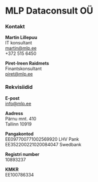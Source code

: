 # MLP Dataconsult OÜ

### Kontakt

**Martin Lillepuu**<br>
IT konsultant<br>
martin@mlp.ee<br>
+372 515 6450

**Piret-Ireen Raidmets**<br>
Finantskonsultant<br>
piret@mlp.ee

### Rekvisiidid
**E-post**<br>
info@mlp.ee

**Aadress**<br>
Pärnu mnt. 410<br>
Tallinn 10919

**Pangakontod**<br>
EE097700771002569920 LHV Pank<br>
EE352200221020084047 Swedbank

**Registri number**<br>
10893237<br>

**KMKR**<br>
EE100786334
